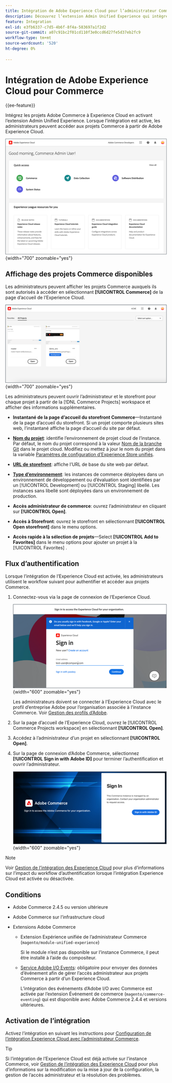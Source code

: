 ```yaml
---
title: Intégration de Adobe Experience Cloud pour l’administrateur Commerce
description: Découvrez l’extension Admin Unified Experience qui intègre Commerce à Experience Cloud afin que les clients puissent accéder aux projets Commerce à partir de la page d’accueil de l’Experience Cloud.
feature: Integration
exl-id: e3fb6337-c7d5-4b6f-8f4a-583697a1f2d2
source-git-commit: a07c91bc2f01cd110f3e0ccd6d27fe5d37eb2fc9
workflow-type: tm+mt
source-wordcount: '520'
ht-degree: 0%

---
```


# Intégration de Adobe Experience Cloud pour Commerce

{{ee-feature}}

Intégrez les projets Adobe Commerce à Experience Cloud en activant l’extension Admin Unified Experience. Lorsque l’intégration est active, les administrateurs peuvent accéder aux projets Commerce à partir de Adobe Experience Cloud.

![Accès à Commerce à partir de la page d’accueil de l’Experience Cloud](./assets/admin-uex-home-page.png){width="700" zoomable="yes"}

## Affichage des projets Commerce disponibles

Les administrateurs peuvent afficher les projets Commerce auxquels ils sont autorisés à accéder en sélectionnant **[!UICONTROL Commerce]** de la page d’accueil de l’Experience Cloud.

![Espace de travail des projets de commerce sur Experience Cloud](./assets/admin-uex-commerce-projects-home.png){width="700" zoomable="yes"}

Les administrateurs peuvent ouvrir l’administrateur et le storefront pour chaque projet à partir de la [!DNL Commerce Projects] workspace et afficher des informations supplémentaires.

- **Instantané de la page d’accueil du storefront Commerce**—Instantané de la page d’accueil du storefront. Si un projet comporte plusieurs sites web, l’instantané affiche la page d’accueil du site par défaut.

- **[Nom du projet](https://experienceleague.adobe.com/docs/commerce-cloud-service/user-guide/architecture/pro-develop-deploy-workflow.html)**: identifie l’environnement de projet cloud de l’instance. Par défaut, le nom du projet correspond à la valeur [Nom de la branche Git](https://experienceleague.adobe.com/docs/commerce-cloud-service/user-guide/project/console-branches.html) dans le projet cloud. Modifiez ou mettez à jour le nom du projet dans la variable [Paramètres de configuration d’Experience Store unifiés](admin-unified-experience-integration-manage.md#manage-the-integration-from-the-admin).

- **[URL de storefront](../stores-purchase/store-urls.md)**: affiche l’URL de base du site web par défaut.

- **[Type d’environnement](https://experienceleague.adobe.com/docs/commerce-cloud-service/user-guide/architecture/pro-develop-deploy-workflow.html)**: les instances de commerce déployées dans un environnement de développement ou d’évaluation sont identifiées par un [!UICONTROL Development] ou [!UICONTROL Staging] libellé. Les instances sans libellé sont déployées dans un environnement de production.

- **Accès administrateur de commerce**: ouvrez l’administrateur en cliquant sur **[!UICONTROL Open]**.

- **Accès à Storefront**: ouvrez le storefront en sélectionnant **[!UICONTROL Open storefront]** dans le menu options.

- **Accès rapide à la sélection de projets**—Select **[!UICONTROL Add to Favorites]** dans le menu options pour ajouter un projet à la [!UICONTROL Favorites] .

## Flux d’authentification

Lorsque l’intégration de l’Experience Cloud est activée, les administrateurs utilisent le workflow suivant pour authentifier et accéder aux projets Commerce.

1. Connectez-vous via la page de connexion de l’Experience Cloud.

   ![Page de connexion Experience Cloud](./assets/admin-uex-experience-cloud-login.png){width="600" zoomable="yes"}

   Les administrateurs doivent se connecter à l’Experience Cloud avec le profil d’entreprise Adobe pour l’organisation associée à l’instance Commerce. Voir [Gestion des profils d’Adobe](https://helpx.adobe.com/enterprise/using/manage-adobe-profiles.html).

1. Sur la page d’accueil de l’Experience Cloud, ouvrez le [!UICONTROL Commerce Projects workspace] en sélectionnant **[!UICONTROL Open]**.

1. Accédez à l’administrateur d’un projet en sélectionnant **[!UICONTROL Open]**.

1. Sur la page de connexion d’Adobe Commerce, sélectionnez **[!UICONTROL Sign in with Adobe ID]** pour terminer l’authentification et ouvrir l’administrateur.

   ![Page de connexion Adobe Commerce](./assets/admin-adobeid-login.png){width="600" zoomable="yes"}

>[!NOTE]
>
>Voir [Gestion de l’intégration des Experience Cloud](admin-unified-experience-integration-manage.md) pour plus d’informations sur l’impact du workflow d’authentification lorsque l’intégration Experience Cloud est activée ou désactivée.

## Conditions

- Adobe Commerce 2.4.5 ou version ultérieure
- Adobe Commerce sur l’infrastructure cloud
- Extensions Adobe Commerce

   - Extension Expérience unifiée de l’administrateur Commerce (`magento/module-unified-experience`)

     Si le module n’est pas disponible sur l’instance Commerce, il peut être installé à l’aide du compositeur.

   - [Service Adobe I/O Events](https://developer.adobe.com/commerce/extensibility/events/): obligatoire pour envoyer des données d’événement afin de gérer l’accès administrateur aux projets Commerce à partir d’un Experience Cloud.

     L’intégration des événements d’Adobe I/O avec Commerce est activée par l’extension Événement de commerce (`magento/commerce-eventing`) qui est disponible avec Adobe Commerce 2.4.4 et versions ultérieures.

## Activation de l’intégration

Activez l’intégration en suivant les instructions pour [Configuration de l’intégration Experience Cloud avec l’administrateur Commerce](admin-unified-experience-integration-configure.md).

>[!TIP]
>
>Si l’intégration de l’Experience Cloud est déjà activée sur l’instance Commerce, voir [Gestion de l’intégration des Experience Cloud](admin-unified-experience-integration-manage.md) pour plus d’informations sur la modification ou la mise à jour de la configuration, la gestion de l’accès administrateur et la résolution des problèmes.
